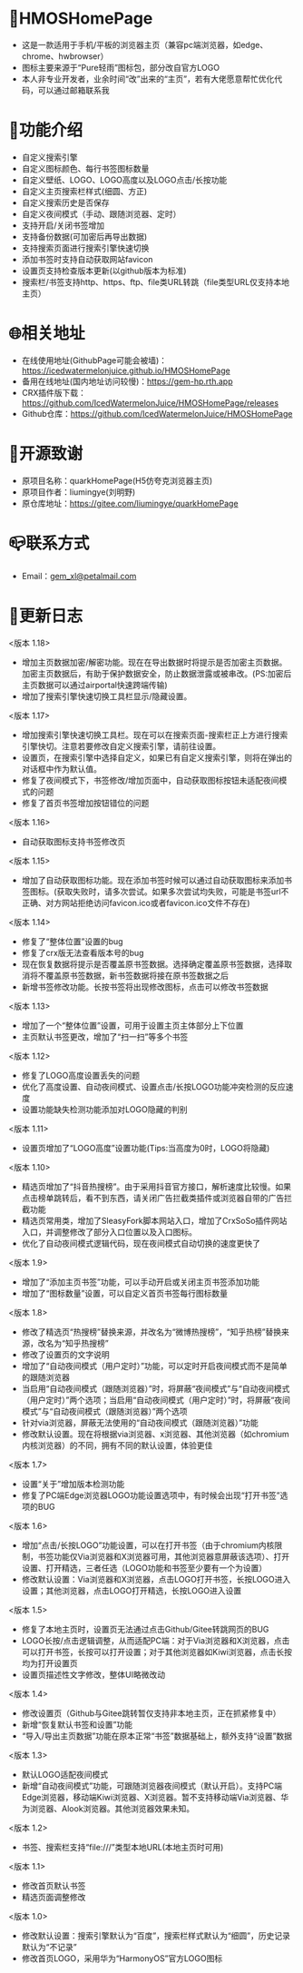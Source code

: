 # 🎯HMOSHomePage
* 这是一款适用于手机/平板的浏览器主页（兼容pc端浏览器，如edge、chrome、hwbrowser）
* 图标主要来源于“Pure轻雨”图标包，部分改自官方LOGO
* 本人非专业开发者，业余时间“改”出来的“主页”，若有大佬愿意帮忙优化代码，可以通过邮箱联系我
# 💎功能介绍
* 自定义搜索引擎
* 自定义图标颜色、每行书签图标数量
* 自定义壁纸、LOGO、LOGO高度以及LOGO点击/长按功能
* 自定义主页搜索栏样式(细圆、方正)
* 自定义搜索历史是否保存
* 自定义夜间模式（手动、跟随浏览器、定时）
* 支持开启/关闭书签增加
* 支持备份数据(可加密后再导出数据)
* 支持搜索页面进行搜索引擎快速切换
* 添加书签时支持自动获取网站favicon
* 设置页支持检查版本更新(以github版本为标准)
* 搜索栏/书签支持http、https、ftp、file类URL转跳（file类型URL仅支持本地主页）
# 🌐相关地址
* 在线使用地址(GithubPage可能会被墙)：https://icedwatermelonjuice.github.io/HMOSHomePage
* 备用在线地址(国内地址访问较慢)：https://gem-hp.rth.app
* CRX插件版下载：https://github.com/IcedWatermelonJuice/HMOSHomePage/releases
* Github仓库：https://github.com/IcedWatermelonJuice/HMOSHomePage
# 🌹开源致谢
* 原项目名称：quarkHomePage(H5仿夸克浏览器主页)
* 原项目作者：liumingye(刘明野)
* 原仓库地址：https://gitee.com/liumingye/quarkHomePage
# 📪联系方式
* Email：gem_xl@petalmail.com
# 📕更新日志
<版本 1.18>
* 增加主页数据加密/解密功能。现在在导出数据时将提示是否加密主页数据。加密主页数据后，有助于保护数据安全，防止数据泄露或被串改。(PS:加密后主页数据可以通过airportal快速跨端传输)
* 增加了搜索引擎快速切换工具栏显示/隐藏设置。

<版本 1.17>
* 增加搜索引擎快速切换工具栏。现在可以在搜索页面-搜索栏正上方进行搜索引擎快切。注意若要修改自定义搜索引擎，请前往设置。
* 设置页，在搜索引擎中选择自定义，如果已有自定义搜索引擎，则将在弹出的对话框中作为默认值。
* 修复了夜间模式下，书签修改/增加页面中，自动获取图标按钮未适配夜间模式的问题
* 修复了首页书签增加按钮错位的问题

<版本 1.16>
* 自动获取图标支持书签修改页

<版本 1.15>
* 增加了自动获取图标功能。现在添加书签时候可以通过自动获取图标来添加书签图标。(获取失败时，请多次尝试。如果多次尝试均失败，可能是书签url不正确、对方网站拒绝访问favicon.ico或者favicon.ico文件不存在)

<版本 1.14>
* 修复了“整体位置”设置的bug
* 修复了crx版无法查看版本号的bug
* 现在恢复数据将提示是否覆盖原书签数据。选择确定覆盖原书签数据，选择取消将不覆盖原书签数据，新书签数据将接在原书签数据之后
* 新增书签修改功能。长按书签将出现修改图标，点击可以修改书签数据

<版本 1.13>
* 增加了一个“整体位置”设置，可用于设置主页主体部分上下位置
* 主页默认书签更改，增加了“扫一扫”等多个书签

<版本 1.12>
* 修复了LOGO高度设置丢失的问题
* 优化了高度设置、自动夜间模式、设置点击/长按LOGO功能冲突检测的反应速度
* 设置功能缺失检测功能添加对LOGO隐藏的判别

<版本 1.11>
* 设置页增加了“LOGO高度”设置功能(Tips:当高度为0时，LOGO将隐藏)

<版本 1.10>
* 精选页增加了“抖音热搜榜”。由于采用抖音官方接口，解析速度比较慢。如果点击榜单跳转后，看不到东西，请关闭广告拦截类插件或浏览器自带的广告拦截功能
* 精选页常用类，增加了SleasyFork脚本网站入口，增加了CrxSoSo插件网站入口，并调整修改了部分入口位置以及入口图标。
* 优化了自动夜间模式逻辑代码，现在夜间模式自动切换的速度更快了


<版本 1.9>
* 增加了“添加主页书签”功能，可以手动开启或关闭主页书签添加功能
* 增加了“图标数量”设置，可以自定义首页书签每行图标数量

<版本 1.8>
* 修改了精选页“热搜榜”替换来源，并改名为“微博热搜榜”，“知乎热榜”替换来源，改名为“知乎热搜榜”
* 修改了设置页的文字说明
* 增加了“自动夜间模式（用户定时）”功能，可以定时开启夜间模式而不是简单的跟随浏览器
* 当启用“自动夜间模式（跟随浏览器）”时，将屏蔽“夜间模式”与“自动夜间模式（用户定时）”两个选项；当启用“自动夜间模式（用户定时）”时，将屏蔽“夜间模式”与“自动夜间模式（跟随浏览器）”两个选项
* 针对via浏览器，屏蔽无法使用的“自动夜间模式（跟随浏览器）”功能
* 修改默认设置。现在将根据via浏览器、x浏览器、其他浏览器（如chromium内核浏览器）的不同，拥有不同的默认设置，体验更佳

<版本 1.7>
* 设置“关于”增加版本检测功能
* 修复了PC端Edge浏览器LOGO功能设置选项中，有时候会出现“打开书签”选项的BUG

<版本 1.6>
* 增加“点击/长按LOGO”功能设置，可以在打开书签（由于chromium内核限制，书签功能仅Via浏览器和X浏览器可用，其他浏览器意屏蔽该选项）、打开设置、打开精选，三者任选（LOGO功能和书签至少要有一个为设置）
* 修改默认设置：Via浏览器和X浏览器，点击LOGO打开书签，长按LOGO进入设置；其他浏览器，点击LOGO打开精选，长按LOGO进入设置

<版本 1.5>
* 修复了本地主页时，设置页无法通过点击Github/Gitee转跳网页的BUG
* LOGO长按/点击逻辑调整，从而适配PC端：对于Via浏览器和X浏览器，点击可以打开书签，长按可以打开设置；对于其他浏览器如Kiwi浏览器，点击长按均为打开设置页
* 设置页描述性文字修改，整体UI略微改动
 
<版本 1.4>
* 修改设置页（Github与Gitee跳转暂仅支持非本地主页，正在抓紧修复中）
* 新增“恢复默认书签和设置”功能
* “导入/导出主页数据”功能在原本正常“书签”数据基础上，额外支持“设置”数据

<版本 1.3>
* 默认LOGO适配夜间模式
* 新增“自动夜间模式”功能，可跟随浏览器夜间模式（默认开启）。支持PC端Edge浏览器，移动端Kiwi浏览器、X浏览器。暂不支持移动端Via浏览器、华为浏览器、Alook浏览器。其他浏览器效果未知。

<版本 1.2>
* 书签、搜索栏支持“file:///”类型本地URL(本地主页时可用)

<版本 1.1>
* 修改首页默认书签
* 精选页面调整修改

<版本 1.0>
* 修改默认设置：搜索引擎默认为“百度”，搜索栏样式默认为“细圆”，历史记录默认为“不记录”
* 修改首页LOGO，采用华为“HarmonyOS”官方LOGO图标
